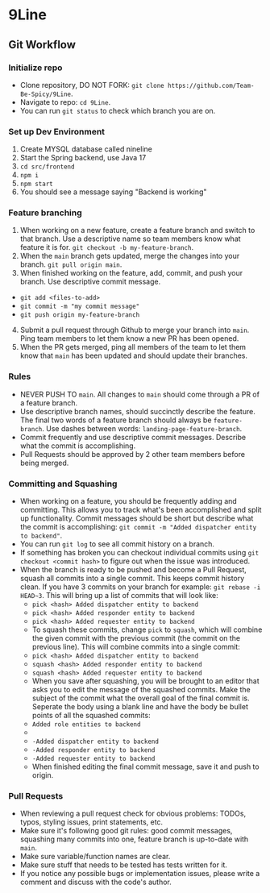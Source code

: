 # 9Line

## Git Workflow

### Initialize repo

- Clone repository, DO NOT FORK: `git clone https://github.com/Team-Be-Spicy/9Line`.
- Navigate to repo: `cd 9Line`.
- You can run `git status` to check which branch you are on.

### Set up Dev Environment
1. Create MYSQL database called nineline
2. Start the Spring backend, use Java 17
3. `cd src/frontend`
4. `npm i`
5. `npm start`
6. You should see a message saying "Backend is working"

### Feature branching

1. When working on a new feature, create a feature branch and switch to that branch. Use a descriptive name so team members know what feature it is for. `git checkout -b my-feature-branch`.
2. When the `main` branch gets updated, merge the changes into your branch. `git pull origin main`.
3. When finished working on the feature, add, commit, and push your branch. Use descriptive commit message.
- `git add <files-to-add>`
- `git commit -m "my commit message"`
- `git push origin my-feature-branch`
4. Submit a pull request through Github to merge your branch into `main`. Ping team members to let them know a new PR has been opened.
5. When the PR gets merged, ping all members of the team to let them know that `main` has been updated and should update their branches.

### Rules

- NEVER PUSH TO `main`. All changes to `main` should come through a PR of a feature branch.
- Use descriptive branch names, should succinctly describe the feature. The final two words of a feature branch should always be `feature-branch`.  Use dashes between words: `landing-page-feature-branch`.
- Commit frequently and use descriptive commit messages. Describe what the commit is accomplishing.
- Pull Requests should be approved by 2 other team members before being merged.

### Committing and Squashing

- When working on a feature, you should be frequently adding and committing. This allows you to track what's been accomplished and split up functionality. Commit messages should be short but describe what the commit is accomplishing: `git commit -m "Added dispatcher entity to backend"`.
- You can run `git log` to see all commit history on a branch.
- If something has broken you can checkout individual commits using `git checkout <commit hash>` to figure out when the issue was introduced.
- When the branch is ready to be pushed and become a Pull Request, squash all commits into a single commit. This keeps commit history clean. If you have 3 commits on your branch for example: `git rebase -i HEAD~3`. This will bring up a list of commits that will look like:
    - `pick <hash> Added dispatcher entity to backend`
    - `pick <hash> Added responder entity to backend`
    - `pick <hash> Added requester entity to backend`
    - To squash these commits, change `pick` to `squash`, which will combine the given commit with the previous commit (the commit on the previous line). This will combine commits into a single commit:
    - `pick <hash> Added dispatcher entity to backend`
    - `squash <hash> Added responder entity to backend`
    - `squash <hash> Added requester entity to backend`
    - When you save after squashing, you will be brought to an editor that asks you to edit the message of the squashed commits. Make the subject of the commit what the overall goal of the final commit is. Seperate the body using a blank line and have the body be bullet points of all the squashed commits:
    - `Added role entities to backend`
    - ` `
    - `-Added dispatcher entity to backend`
    - `-Added responder entity to backend`
    - `-Added requester entity to backend`
    - When finished editing the final commit message, save it and push to origin.

### Pull Requests

- When reviewing a pull request check for obvious problems: TODOs, typos, styling issues, print statements, etc.
- Make sure it's following good git rules: good commit messages, squashing many commits into one, feature branch is up-to-date with `main`.
- Make sure variable/function names are clear.
- Make sure stuff that needs to be tested has tests written for it.
- If you notice any possible bugs or implementation issues, please write a comment and discuss with the code's author.
